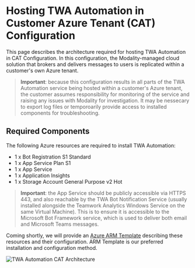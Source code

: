 # Hosting TWA Automation in Customer Azure Tenant (CAT) Configuration

This page describes the architecture required for hosting TWA Automation in CAT Configuration. In this configuration, the Modality-managed cloud solution that brokers and delivers messages to users is replicated within a customer's own Azure tenant.

> **Important**: because this configuration results in all parts of the TWA Automation service being hosted within a customer's Azure tenant, the customer assumes responsibility for monitoring of the service and raising any issues with Modality for investigation. It may be nessecary to export log files or temporoarily provide access to installed components for troubleshooting.

## Required Components

The following Azure resources are required to install TWA Automation:

- 1 x Bot Registration S1 Standard
- 1 x App Service Plan S1
- 1 x App Service
- 1 x Application Insights
- 1 x Storage Account General Purpose v2 Hot

> **Important**: the App Service should be publicly accessible via HTTPS 443, and also reachable by the TWA Bot Notification Service (usually installed alongside the Teamwork Analytics Windows Service on the same Virtual Machine). This is to ensure it is accessible to the Microsoft Bot Framework service, which is used to deliver both email and Microsoft Teams messages.

Coming shortly, we will provide an [Azure ARM Template](https://docs.microsoft.com/en-us/azure/azure-resource-manager/templates/overview) describing these resources and their configuration. ARM Template is our preferred installation and configuration method.

![TWA Automation CAT Architecture](https://github.com/modalitysystems/modalitysoftware-docs/blob/master/twa/images/TWA-Automation-CAT-Architecture-1.png)
